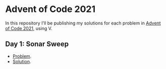 # Advent of Code 2021

In this repository I'll be publishing my solutions for each problem
in [Advent of Code 2021](https://adventofcode.com/2021/), using V.

## Day 1: Sonar Sweep

- [Problem](https://adventofcode.com/2021/day/1).
- [Solution](https://github.com/knarkzel/aoc-2021/blob/master/day1/day1.v).
